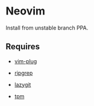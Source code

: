 # Neovim

Install from unstable branch PPA.

## Requires

- [vim-plug](https://github.com/junegunn/vim-plug)

- [ripgrep](https://github.com/BurntSushi/ripgrep)

- [lazygit](https://github.com/jesseduffield/lazygit)

- [tpm](https://github.com/tmux-plugins/tpm)
